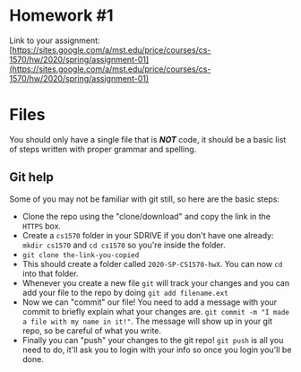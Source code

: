 # Homework #1

Link to your assignment:
[https://sites.google.com/a/mst.edu/price/courses/cs-1570/hw/2020/spring/assignment-01](https://sites.google.com/a/mst.edu/price/courses/cs-1570/hw/2020/spring/assignment-01)


# Files

You should only have a single file that is **_NOT_** code, it should be a basic list of steps written with proper grammar and spelling.

## Git help

Some of you may not be familiar with git still, so here are the basic steps:
*	Clone the repo using the "clone/download" and copy the link in the `HTTPS` box.
*	Create a `cs1570` folder in your SDRIVE if you don't have one already: `mkdir cs1570` and `cd cs1570` so you're inside the folder.
*	`git clone the-link-you-copied`
*	This should create a folder called `2020-SP-CS1570-hwX`. You can now `cd` into that folder.
*	Whenever you create a new file `git` will track your changes and you can add your file to the repo by doing `git add filename.ext`
*	Now we can "commit" our file! You need to add a message with your commit to briefly explain what your changes are. `git commit -m "I made a file with my name in it!"`. The message will show up in your git repo, so be careful of what you write.
*	Finally you can "push" your changes to the git repo! `git push`  is all you need to do, it'll ask you to login with your info so once you login you'll be done.